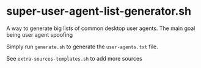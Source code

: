 # super-user-agent-list-generator.sh
A way to generate big lists of common desktop user agents. The main goal being user agent spoofing

Simply run `generate.sh` to generate the `user-agents.txt` file.

See `extra-sources-templates.sh` to add more sources
